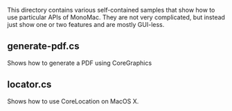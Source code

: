 This directory contains various self-contained samples that
show how to use particular APIs of MonoMac.   They are not
very complicated, but instead just show one or two features
and are mostly GUI-less.

generate-pdf.cs
---------------

Shows how to generate a PDF using CoreGraphics

locator.cs
----------

Shows how to use CoreLocation on MacOS X.

